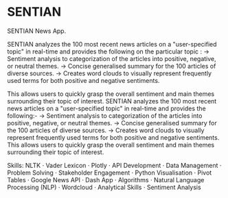 # SENTIAN
SENTIAN News App.


SENTIAN analyzes the 100 most recent news articles on a "user-specified topic" in real-time and provides the following on the particular topic :
-> Sentiment analysis to categorization of the articles into positive, negative, or neutral themes.
-> Concise generalised summary for the 100 articles of diverse sources. 
-> Creates word clouds to visually represent frequently used terms for both positive and negative sentiments. 

This allows users to quickly grasp the overall sentiment and main themes surrounding their topic of interest.
SENTIAN analyzes the 100 most recent news articles on a "user-specified topic" in real-time and provides the following:- -> Sentiment analysis to categorization of the articles into positive, negative, or neutral themes. -> Concise generalised summary for the 100 articles of diverse sources. -> Creates word clouds to visually represent frequently used terms for both positive and negative sentiments. This allows users to quickly grasp the overall sentiment and main themes surrounding their topic of interest.

Skills: NLTK · Vader Lexicon  · Plotly · API Development · Data Management · Problem Solving · Stakeholder Engagement · Python Visualisation · Pivot Tables · Google News API · Dash App · Algorithms · Natural Language Processing (NLP) · Wordcloud · Analytical Skills · Sentiment Analysis
